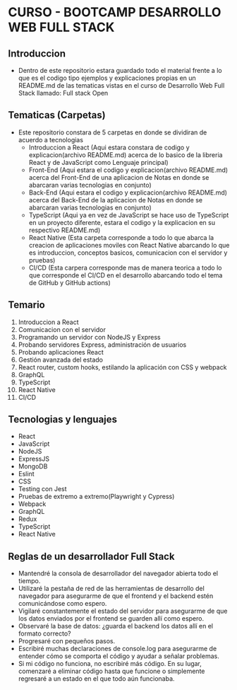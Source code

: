 # CURSO - BOOTCAMP DESARROLLO WEB FULL STACK

## Introduccion
- Dentro de este repositorio estara guardado todo el material frente a lo que es el codigo tipo ejemplos y explicaciones propias en un README.md de las tematicas vistas en el curso
  de Desarrollo Web Full Stack llamado: Full stack Open

## Tematicas (Carpetas)
- Este repositorio constara de 5 carpetas en donde se dividiran de acuerdo a tecnologias
  - Introduccion a React (Aqui estara constara de codigo y explicacion(archivo README.md) acerca de lo basico de la libreria React y de JavaScript como Lenguaje principal)
  - Front-End (Aqui estara el codigo y explicacion(archivo README.md) acerca del Front-End de una aplicacion de Notas en donde se abarcaran varias tecnologias en conjunto)
  - Back-End (Aqui estara el codigo y explicacion(archivo README.md) acerca del Back-End de la aplicacion de Notas en donde se abarcaran varias tecnologias en conjunto)
  - TypeScript (Aqui ya en vez de JavaScript se hace uso de TypeScript en un proyecto diferente, estara el codigo y la explicacion en su respectivo README.md)
  - React Native (Esta carpeta corresponde a todo lo que abarca la creacion de aplicaciones moviles con React Native abarcando lo que es introduccion, conceptos basicos, comunicacion con el servidor y pruebas)
  - CI/CD (Esta carpera corresponde mas de manera teorica a todo lo que corresponde el CI/CD en el desarrollo abarcando todo el tema de GitHub y GitHub actions)

## Temario
1. Introduccion a React
2. Comunicacion con el servidor
3. Programando un servidor con NodeJS y Express
4. Probando servidores Express, administración de usuarios
5. Probando aplicaciones React
6. Gestión avanzada del estado
7. React router, custom hooks, estilando la aplicación con CSS y webpack
8. GraphQL
9. TypeScript
10. React Native
11. CI/CD

## Tecnologias y lenguajes
- React
- JavaScript
- NodeJS
- ExpressJS
- MongoDB
- Eslint
- CSS
- Testing con Jest
- Pruebas de extremo a extremo(Playwright y Cypress)
- Webpack
- GraphQL
- Redux
- TypeScript
- React Native

## Reglas de un desarrollador Full Stack
- Mantendré la consola de desarrollador del navegador abierta todo el tiempo.
- Utilizaré la pestaña de red de las herramientas de desarrollo del navegador para asegurarme de que el frontend  y el backend estén comunicándose como espero.
- Vigilaré constantemente el estado del servidor para asegurarme de que los datos enviados por el frontend se guarden allí como espero.
- Observaré la base de datos: ¿guarda el backend los datos allí en el formato correcto?
- Progresaré con pequeños pasos.
- Escribiré muchas declaraciones de console.log para asegurarme de entender cómo se comporta el código y ayudar a señalar problemas.
- Si mi código no funciona, no escribiré más código. En su lugar, comenzaré a eliminar código hasta que funcione o simplemente regresaré a un estado en el que todo aún funcionaba.